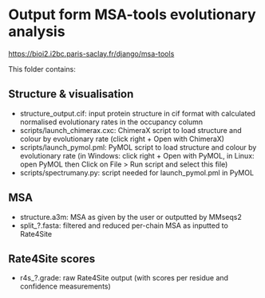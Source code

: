 # Output form MSA-tools evolutionary analysis

https://bioi2.i2bc.paris-saclay.fr/django/msa-tools

This folder contains:

## Structure & visualisation
- structure_output.cif: input protein structure in cif format with calculated normalised evolutionary rates in the occupancy column
- scripts/launch_chimerax.cxc: ChimeraX script to load structure and colour by evolutionary rate (click right + Open with ChimeraX)
- scripts/launch_pymol.pml: PyMOL script to load structure and colour by evolutionary rate (in Windows: click right + Open with PyMOL, in Linux: open PyMOL then Click on File > Run script and select this file)
- scripts/spectrumany.py: script needed for launch_pymol.pml in PyMOL

## MSA
- structure.a3m: MSA as given by the user or outputted by MMseqs2
- split_?.fasta: filtered and reduced per-chain MSA as inputted to Rate4Site

## Rate4Site scores
- r4s_?.grade: raw Rate4Site output (with scores per residue and confidence measurements)

